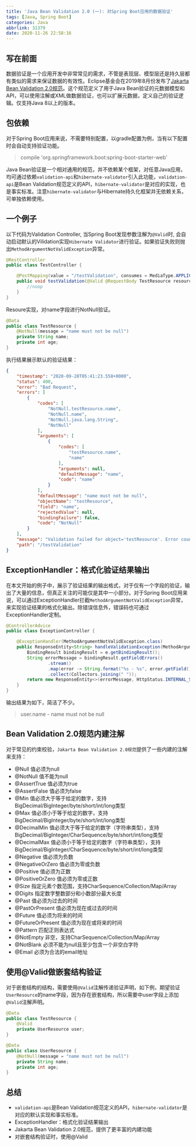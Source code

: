 ```yaml
---
title: 'Java Bean Validation 2.0 (一): 对Spring Boot应用的数据验证'
tags: [Java, Spring Boot]
categories: Java
abbrlink: 31379
date: 2020-11-26 22:58:16
---
```

## 写在前面

数据验证是一个应用开发中非常常见的需求，不管是表现层、模型层还是持久层都有类似的需求来保证数据的有效性。Eclipse基金会在2019年8月份发布了[Jakarta Bean Validation 2.0规范](https://beanvalidation.org/2.0)。这个规范定义了用于Java Bean验证的元数据模型和API，可以使用注解或XML做数据验证，也可以扩展元数据，定义自己的验证逻辑。仅支持Java 8以上的版本。
<!-- more -->

## 包依赖

对于Spring Boot应用来说，不需要特别配置，以gradle配置为例，当有以下配置时会自动支持验证功能。

>    compile 'org.springframework.boot:spring-boot-starter-web'

Java Bean验证是一个相对通用的规范，并不依赖某个框架，对任意Java应用，均可通过依赖`validation-api`和`hibernate-validator`引入此功能，`validation-api`是Bean Validation规范定义的API，`hibernate-validator`是对应的实现，也是事实标准。注意`hibernate-validator`与Hibernate持久化框架并无依赖关系，可单独依赖使用。

## 一个例子

以下代码为Validation Controller, 当Spring Boot发现参数注解为`@Valid`时, 会自动启动默认的Vilidation实现`Hibernate Validator`进行验证。如果验证失败则抛出`MethodArgumentNotValidException`异常。

```java
@RestController
public class TestController {

    @PostMapping(value = "/testValidation", consumes = MediaType.APPLICATION_JSON_VALUE)
    public void testValidation(@Valid @RequestBody TestResource resource){
        //noop
    }
}
```

Resoure实现，对name字段进行NotNull验证。

```java
@Data
public class TestResource {
    @NotNull(message = "name must not be null")
    private String name;
    private int age;
}

```

执行结果展示默认的验证结果：

```json
{
    "timestamp": "2020-09-28T05:41:23.558+0000",
    "status": 400,
    "error": "Bad Request",
    "errors": [
        {
            "codes": [
                "NotNull.testResource.name",
                "NotNull.name",
                "NotNull.java.lang.String",
                "NotNull"
            ],
            "arguments": [
                {
                    "codes": [
                        "testResource.name",
                        "name"
                    ],
                    "arguments": null,
                    "defaultMessage": "name",
                    "code": "name"
                }
            ],
            "defaultMessage": "name must not be null",
            "objectName": "testResource",
            "field": "name",
            "rejectedValue": null,
            "bindingFailure": false,
            "code": "NotNull"
        }
    ],
    "message": "Validation failed for object='testResource'. Error count: 1",
    "path": "/testValidation"
}
```


## ExceptionHandler：格式化验证结果输出

在本文开始的例子中，展示了验证结果的输出格式，对于仅有一个字段的验证，输出了大量的信息，但真正关注的可能仅是其中一小部分。对于Spring Boot应用来说，可以通过ExceptionHandler拦截`MethodArgumentNotValidException`异常，来实现验证结果的格式化输出。除错误信息外，错误码也可通过ExceptionHandler定制。

```java
@ControllerAdvice
public class ExceptionController {

    @ExceptionHandler(MethodArgumentNotValidException.class)
    public ResponseEntity<String> handleValidationException(MethodArgumentNotValidException e, WebRequest request) {
        BindingResult bindingResult = e.getBindingResult();
        String errorMessage = bindingResult.getFieldErrors()
                .stream()
                .map(error -> String.format("%s - %s", error.getField(), error.getDefaultMessage()))
                .collect(Collectors.joining(" "));
        return new ResponseEntity<>(errorMessage, HttpStatus.INTERNAL_SERVER_ERROR);
    }
}
```

输出结果为如下，简洁了不少。

> user.name - name must not be null

## Bean Validation 2.0规范内建注解

对于常见的约束校验，`Jakarta Bean Validation 2.0规范`提供了一些内建的注解来支持：

- @Null 值必须为null
- @NotNull 值不能为null
- @AssertTrue 值必须为true
- @AssertFalse 值必须为false
- @Min 值必须大于等于给定的数字，支持BigDecimal/BigInteger/byte/short/int/long类型
- @Max 值必须小于等于给定的数字，支持BigDecimal/BigInteger/byte/short/int/long类型
- @DecimalMin 值必须大于等于给定的数字（字符串类型），支持BigDecimal/BigInteger/CharSequence/byte/short/int/long类型
- @DecimalMax 值必须小于等于给定的数字（字符串类型），支持BigDecimal/BigInteger/CharSequence/byte/short/int/long类型
- @Negative 值必须为负数
- @NegativeOrZero 值必须为零或负数
- @Positive 值必须为正数
- @PositiveOrZero 值必须为零或正数
- @Size 指定元素个数范围，支持CharSequence/Collection/Map/Array
- @Digits 指定数字整数部分和小数部分最大长度
- @Past 值必须为过去的时间
- @PastOrPresent 值必须为现在或过去的时间
- @Future 值必须为将来的时间
- @FutureOrPresent 值必须为现在或将来的时间
- @Pattern 匹配正则表达式
- @NotEmpty 非空，支持CharSequence/Collection/Map/Array
- @NotBlank 必须不能为null且至少包含一个非空白字符
- @Email 必须为合法的email地址

## 使用@Valid做嵌套结构验证

对于嵌套结构的结构，需要使用`@Valid`注解传递验证声明，如下例，期望验证`UserResource`的name字段，因为存在嵌套结构，所以需要中user字段上添加`@Valid`注解声明。

```java
@Data
public class TestResource {
    @Valid
    private UserResource user; 
}
```

```java
@Data
public class UserResource {
    @NotNull(message = "name must not be null")
    private String name;
    private int age;
}
```

## 总结

- `validation-api`是Bean Validation规范定义的API，`hibernate-validator`是对应的默认实现和事实标准。
- ExceptionHandler：格式化验证结果输出
- Jakarta Bean Validation 2.0规范，提供了更丰富的内建功能
- 对嵌套结构验证时，使用@Valid